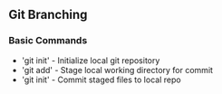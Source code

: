 ## Git Branching

### Basic Commands

* 'git init' - Initialize local git repository
* 'git add' - Stage local working directory for commit
* 'git init' - Commit staged files to local repo
